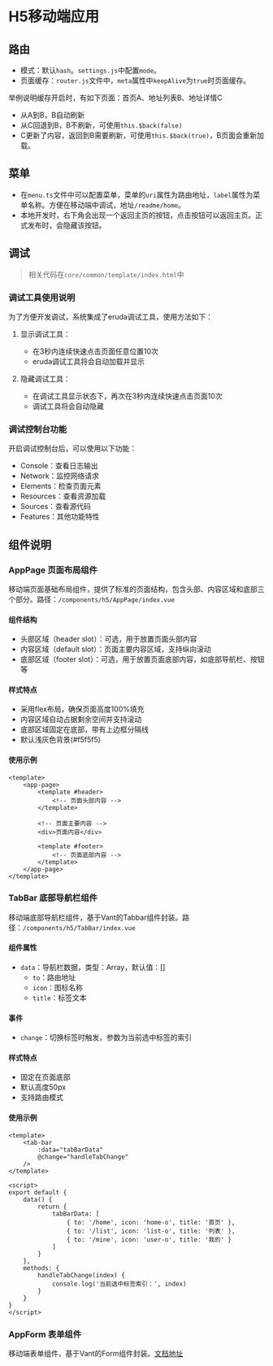# H5移动端应用

## 路由
- 模式：默认`hash`。`settings.js`中配置`mode`。
- 页面缓存：`router.js`文件中，`meta`属性中`keepAlive`为`true`时页面缓存。

举例说明缓存开启时，有如下页面：首页A、地址列表B、地址详情C
- 从A到B，B自动刷新
- 从C回退到B，B不刷新，可使用`this.$back(false)`
- C更新了内容，返回到B需要刷新，可使用`this.$back(true)`，B页面会重新加载。

## 菜单
- 在`menu.ts`文件中可以配置菜单，菜单的`uri`属性为路由地址，`label`属性为菜单名称。方便在移动端中调试，地址`/readme/home`。
- 本地开发时，右下角会出现一个返回主页的按钮，点击按钮可以返回主页。正式发布时，会隐藏该按钮。

## 调试
> 相关代码在`core/common/template/index.html`中

### 调试工具使用说明

为了方便开发调试，系统集成了eruda调试工具，使用方法如下：

1. 显示调试工具：
   - 在3秒内连续快速点击页面任意位置10次
   - eruda调试工具将会自动加载并显示

2. 隐藏调试工具：
   - 在调试工具显示状态下，再次在3秒内连续快速点击页面10次
   - 调试工具将会自动隐藏


### 调试控制台功能
开启调试控制台后，可以使用以下功能：
- Console：查看日志输出
- Network：监控网络请求
- Elements：检查页面元素
- Resources：查看资源加载
- Sources：查看源代码
- Features：其他功能特性

## 组件说明

### AppPage 页面布局组件
移动端页面基础布局组件，提供了标准的页面结构，包含头部、内容区域和底部三个部分。路径：`/components/h5/AppPage/index.vue`

#### 组件结构
- 头部区域（header slot）：可选，用于放置页面头部内容
- 内容区域（default slot）：页面主要内容区域，支持纵向滚动
- 底部区域（footer slot）：可选，用于放置页面底部内容，如底部导航栏、按钮等

#### 样式特点
- 采用flex布局，确保页面高度100%填充
- 内容区域自动占据剩余空间并支持滚动
- 底部区域固定在底部，带有上边框分隔线
- 默认浅灰色背景(#f5f5f5)

#### 使用示例
```vue
<template>
    <app-page>
        <template #header>
            <!-- 页面头部内容 -->
        </template>
        
        <!-- 页面主要内容 -->
        <div>页面内容</div>
        
        <template #footer>
            <!-- 页面底部内容 -->
        </template>
    </app-page>
</template>
```

### TabBar 底部导航栏组件
移动端底部导航栏组件，基于Vant的Tabbar组件封装。路径：`/components/h5/TabBar/index.vue`

#### 组件属性
- `data`：导航栏数据，类型：Array，默认值：[]
  - `to`：路由地址
  - `icon`：图标名称
  - `title`：标签文本

#### 事件
- `change`：切换标签时触发，参数为当前选中标签的索引

#### 样式特点
- 固定在页面底部
- 默认高度50px
- 支持路由模式

#### 使用示例
```vue
<template>
    <tab-bar
        :data="tabBarData"
        @change="handleTabChange"
    />
</template>

<script>
export default {
    data() {
        return {
            tabBarData: [
                { to: '/home', icon: 'home-o', title: '首页' },
                { to: '/list', icon: 'list-o', title: '列表' },
                { to: '/mine', icon: 'user-o', title: '我的' }
            ]
        }
    },
    methods: {
        handleTabChange(index) {
            console.log('当前选中标签索引：', index)
        }
    }
}
</script>
```
### AppForm 表单组件
移动端表单组件，基于Vant的Form组件封装。[文档地址](./components/global/app-form/readme.md)
